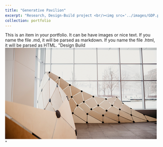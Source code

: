 ```yaml
---
title: "Generative Pavilion"
excerpt: "Research, Design-Build project <br/><img src='../images/GDP.png'>"
collection: portfolio
---
```

This is an item in your portfolio. It can be have images or nice text. If you name the file .md, it will be parsed as markdown. If you name the file .html, it will be parsed as HTML. 
"Design Build <br/><img src='../images/GDP.png'>"
